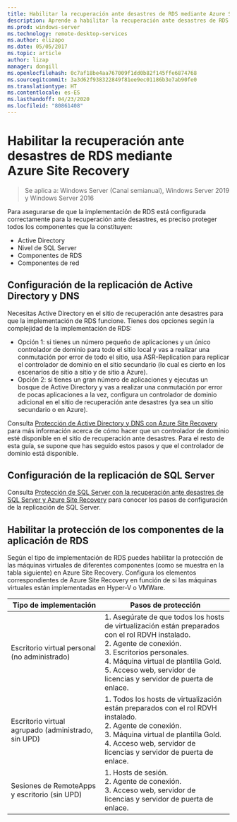```yaml
---
title: Habilitar la recuperación ante desastres de RDS mediante Azure Site Recovery
description: Aprende a habilitar la recuperación ante desastres de RDS mediante Azure Site Recovery.
ms.prod: windows-server
ms.technology: remote-desktop-services
ms.author: elizapo
ms.date: 05/05/2017
ms.topic: article
author: lizap
manager: dongill
ms.openlocfilehash: 0c7af18be4aa767009f1dd0b82f145ffe6874768
ms.sourcegitcommit: 3a3d62f938322849f81ee9ec01186b3e7ab90fe0
ms.translationtype: HT
ms.contentlocale: es-ES
ms.lasthandoff: 04/23/2020
ms.locfileid: "80861408"
---
```

# <a name="enable-disaster-recovery-of-rds-using-azure-site-recovery"></a>Habilitar la recuperación ante desastres de RDS mediante Azure Site Recovery

>Se aplica a: Windows Server (Canal semianual), Windows Server 2019 y Windows Server 2016

Para asegurarse de que la implementación de RDS está configurada correctamente para la recuperación ante desastres, es preciso proteger todos los componentes que la constituyen:

- Active Directory
- Nivel de SQL Server
- Componentes de RDS
- Componentes de red

## <a name="configure-active-directory-and-dns-replication"></a>Configuración de la replicación de Active Directory y DNS

Necesitas Active Directory en el sitio de recuperación ante desastres para que la implementación de RDS funcione. Tienes dos opciones según la complejidad de la implementación de RDS:

- Opción 1: si tienes un número pequeño de aplicaciones y un único controlador de dominio para todo el sitio local y vas a realizar una conmutación por error de todo el sitio, usa ASR-Replication para replicar el controlador de dominio en el sitio secundario (lo cual es cierto en los escenarios de sitio a sitio y de sitio a Azure).
- Opción 2: si tienes un gran número de aplicaciones y ejecutas un bosque de Active Directory y vas a realizar una conmutación por error de pocas aplicaciones a la vez, configura un controlador de dominio adicional en el sitio de recuperación ante desastres (ya sea un sitio secundario o en Azure).

Consulta [Protección de Active Directory y DNS con Azure Site Recovery](/azure/site-recovery/site-recovery-active-directory) para más información acerca de cómo hacer que un controlador de dominio esté disponible en el sitio de recuperación ante desastres. Para el resto de esta guía, se supone que has seguido estos pasos y que el controlador de dominio está disponible.

## <a name="set-up-sql-server-replication"></a>Configuración de la replicación de SQL Server

Consulta [Protección de SQL Server con la recuperación ante desastres de SQL Server y Azure Site Recovery](/azure/site-recovery/site-recovery-sql) para conocer los pasos de configuración de la replicación de SQL Server.

## <a name="enable-protection-for-the-rds-application-components"></a>Habilitar la protección de los componentes de la aplicación de RDS

Según el tipo de implementación de RDS puedes habilitar la protección de las máquinas virtuales de diferentes componentes (como se muestra en la tabla siguiente) en Azure Site Recovery. Configura los elementos correspondientes de Azure Site Recovery en función de si las máquinas virtuales están implementadas en Hyper-V o VMWare.


|               Tipo de implementación                |                                                                                                     Pasos de protección                                                                                                     |
|----------------------------------------------|--------------------------------------------------------------------------------------------------------------------------------------------------------------------------------------------------------------------------|
|     Escritorio virtual personal (no administrado)     | 1. Asegúrate de que todos los hosts de virtualización están preparados con el rol RDVH instalado.    </br>2. Agente de conexión.  </br>3. Escritorios personales. </br>4. Máquina virtual de plantilla Gold. </br>5. Acceso web, servidor de licencias y servidor de puerta de enlace. |
| Escritorio virtual agrupado (administrado, sin UPD) |                    1. Todos los hosts de virtualización están preparados con el rol RDVH instalado.  </br>2. Agente de conexión.  </br>3. Máquina virtual de plantilla Gold. </br>4. Acceso web, servidor de licencias y servidor de puerta de enlace.                    |
|   Sesiones de RemoteApps y escritorio (sin UPD)   |                                                          1. Hosts de sesión.  </br>2. Agente de conexión. </br>3. Acceso web, servidor de licencias y servidor de puerta de enlace.                                                           |

